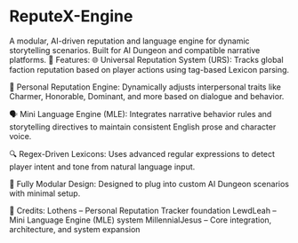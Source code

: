 # ReputeX-Engine
A modular, AI-driven reputation and language engine for dynamic storytelling scenarios. Built for AI Dungeon and compatible narrative platforms.
🔧 Features:
🌐 Universal Reputation System (URS):
Tracks global faction reputation based on player actions using tag-based Lexicon parsing.

🧍 Personal Reputation Engine:
Dynamically adjusts interpersonal traits like Charmer, Honorable, Dominant, and more based on dialogue and behavior.

🗣️ Mini Language Engine (MLE):
Integrates narrative behavior rules and storytelling directives to maintain consistent English prose and character voice.

🔍 Regex-Driven Lexicons:
Uses advanced regular expressions to detect player intent and tone from natural language input.

🧩 Fully Modular Design:
Designed to plug into custom AI Dungeon scenarios with minimal setup.

🙌 Credits:
Lothens – Personal Reputation Tracker foundation
LewdLeah – Mini Language Engine (MLE) system
MillennialJesus – Core integration, architecture, and system expansion

